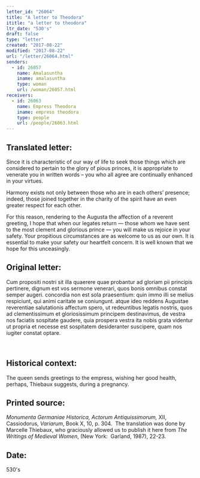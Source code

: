 ```yaml
---
letter_id: "26064"
title: "A letter to Theodora"
ititle: "a letter to theodora"
ltr_date: "530's"
draft: false
type: "letter"
created: "2017-08-22"
modified: "2017-08-22"
url: "/letter/26064.html"
senders:
  - id: 26057
    name: Amalasuntha
    iname: amalasuntha
    type: woman
    url: /woman/26057.html
receivers:
  - id: 26063
    name: Empress Theodora
    iname: empress theodora
    type: people
    url: /people/26063.html
---
```

<h2> Translated letter:</h2><p>Since it is characteristic of our way of life to seek those things which are considered to pertain to the glory of pious princes, it is appropriate to venerate you in written words – you who all agree are continually enhanced in your virtues.</p><p>Harmony exists not only between those who are in each others’ presence; indeed, those joined together in the charity of the spirit have an even greater respect for each other.</p><p>For this reason, rendering to the Augusta the affection of a reverent greeting, I hope that when our legates return — those whom we have sent to the most clement and glorious prince — you will make us rejoice in your safety. Your propitious circumstances are as welcome to us as our own. It is essential to make your safety our heartfelt concern. It is well known that we hope for this unceasingly.</p><h2 class="mt-4"> Original letter:</h2><p>Cum propositi nostri sit illa quaerere quae probantur ad gloriam pii principis pertinere, dignum est vos sermone venerari, quos bonis omnibus constat semper augeri. concordia non est sola praesentium: quin immo illi se melius respiciunt, qui animi caritate se coniungunt. atque ideo reddens Augustae reverentiae salutationis affectum spero, ut redeuntibus legatis nostris, quos ad clementissimum et gloriosissimum principem destinavimus, de vestra nos faciatis sospitate gaudere, quia prospera vestra ita nobis grata videntur ut propria et necesse est sospitatem desideranter suscipere, quam nos iugiter constat optare.</p><p>&nbsp;</p><h2 class="mt-4"> Historical context:</h2><p>The queen sends greetings to the empress, wishing her good health, perhaps, Thiebaux suggests, during a pregnancy.</p><h2 class="mt-4"> Printed source:</h2><p><i><span>Monumenta Germaniae Historica, Actorum Antiquissimorum,</span></i><span>&nbsp;XII, Cassiodorus,&nbsp;<i>Variarum</i>, Book X, 10,&nbsp;p. 304. &nbsp;The translation was done by Marcelle Thiebaux, who graciously allowed us to publish it here from&nbsp;<i>The Writings of Medieval Women</i>, (New York: &nbsp;Garland, 1987), 22-23.</span></p><h2 class="mt-4"> Date:</h2>530's